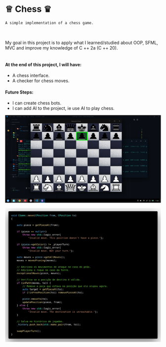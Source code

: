 
# ♕ Chess ♛

    A simple implementation of a chess game.
<br />
<br />
My goal in this project is to apply what I learned/studied about OOP, SFML, MVC and improve my knowledge of C ++ 2a (C ++ 20).
<br />
<br />

#### At the end of this project, I will have:
- A chess interface.
- A checker for chess moves.

#### Future Steps:
- I can create chess bots.
- I can add AI to the project, ie use AI to play chess.


<div style= "text-align: center">

![Sample](/sample/sample_code_2.png)

![Sample](/sample/sample_code_1.png)

</div>